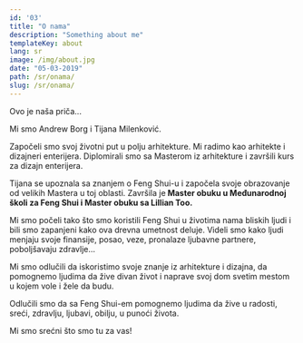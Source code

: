 ```yaml
---
id: '03'
title: "O nama"
description: "Something about me"
templateKey: about
lang: sr
image: /img/about.jpg
date: "05-03-2019"
path: /sr/onama/
slug: /sr/onama/
---
```


Ovo je naša priča...

Mi smo Andrew Borg i Tijana Milenković.

Započeli smo svoj životni put u polju arhitekture. Mi radimo kao arhitekte i dizajneri enterijera. Diplomirali smo sa Masterom iz arhitekture i završili kurs za dizajn enterijera.


Tijana se upoznala sa znanjem o Feng Shui-u i započela svoje obrazovanje od velikih Mastera u toj oblasti. Završila je<b> Master obuku u Međunarodnoj školi za Feng Shui i Master obuku sa Lillian Too.</b>

Mi smo počeli tako što smo koristili Feng Shui u životima nama bliskih ljudi i bili smo zapanjeni kako ova drevna umetnost deluje. Videli smo kako ljudi menjaju svoje finansije, posao, veze, pronalaze ljubavne partnere, poboljšavaju zdravlje...

Mi smo odlučili da iskoristimo svoje znanje iz arhitekture i dizajna, da pomognemo ljudima da žive divan život i naprave svoj dom svetim mestom u kojem vole i žele da budu.

Odlučili smo da sa Feng Shui-em pomognemo ljudima da žive u radosti, sreći, zdravlju, ljubavi, obilju, u punoći života.

Mi smo srećni što smo tu za vas!
